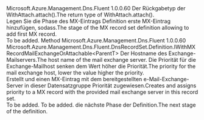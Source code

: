 <Type Name="IWithMXRecordMailExchange&lt;ParentT&gt;" FullName="Microsoft.Azure.Management.Dns.Fluent.DnsRecordSet.Definition.IWithMXRecordMailExchange&lt;ParentT&gt;">
  <TypeSignature Language="C#" Value="public interface IWithMXRecordMailExchange&lt;ParentT&gt;" />
  <TypeSignature Language="ILAsm" Value=".class public interface auto ansi abstract IWithMXRecordMailExchange`1&lt;ParentT&gt;" />
  <TypeSignature Language="DocId" Value="T:Microsoft.Azure.Management.Dns.Fluent.DnsRecordSet.Definition.IWithMXRecordMailExchange`1" />
  <TypeSignature Language="VB.NET" Value="Public Interface IWithMXRecordMailExchange(Of ParentT)" />
  <TypeSignature Language="F#" Value="type IWithMXRecordMailExchange&lt;'ParentT&gt; = interface" />
  <AssemblyInfo>
    <AssemblyName>Microsoft.Azure.Management.Dns.Fluent</AssemblyName>
    <AssemblyVersion>1.0.0.60</AssemblyVersion>
  </AssemblyInfo>
  <TypeParameters>
    <TypeParameter Name="ParentT" />
  </TypeParameters>
  <Interfaces />
  <Docs>
    <typeparam name="ParentT"><span data-ttu-id="ff8c2-101">Der Rückgabetyp der WithAttach.attach().</span><span class="sxs-lookup"><span data-stu-id="ff8c2-101">The return type of  WithAttach.attach().</span></span></typeparam>
    <summary>
            <span data-ttu-id="ff8c2-102">Legen Sie die Phase des MX-Eintrags Definition erste MX-Eintrag hinzufügen, sodass.</span><span class="sxs-lookup"><span data-stu-id="ff8c2-102">The stage of the MX record set definition allowing to add first MX record.</span></span>
            </summary>
    <remarks>To be added.</remarks>
  </Docs>
  <Members>
    <Member MemberName="WithMailExchange">
      <MemberSignature Language="C#" Value="public Microsoft.Azure.Management.Dns.Fluent.DnsRecordSet.Definition.IWithMXRecordMailExchangeOrAttachable&lt;ParentT&gt; WithMailExchange (string mailExchangeHostName, int priority);" />
      <MemberSignature Language="ILAsm" Value=".method public hidebysig newslot virtual instance class Microsoft.Azure.Management.Dns.Fluent.DnsRecordSet.Definition.IWithMXRecordMailExchangeOrAttachable`1&lt;!ParentT&gt; WithMailExchange(string mailExchangeHostName, int32 priority) cil managed" />
      <MemberSignature Language="DocId" Value="M:Microsoft.Azure.Management.Dns.Fluent.DnsRecordSet.Definition.IWithMXRecordMailExchange`1.WithMailExchange(System.String,System.Int32)" />
      <MemberSignature Language="VB.NET" Value="Public Function WithMailExchange (mailExchangeHostName As String, priority As Integer) As IWithMXRecordMailExchangeOrAttachable(Of ParentT)" />
      <MemberSignature Language="F#" Value="abstract member WithMailExchange : string * int -&gt; Microsoft.Azure.Management.Dns.Fluent.DnsRecordSet.Definition.IWithMXRecordMailExchangeOrAttachable&lt;'ParentT&gt;" Usage="iWithMXRecordMailExchange.WithMailExchange (mailExchangeHostName, priority)" />
      <MemberType>Method</MemberType>
      <AssemblyInfo>
        <AssemblyName>Microsoft.Azure.Management.Dns.Fluent</AssemblyName>
        <AssemblyVersion>1.0.0.60</AssemblyVersion>
      </AssemblyInfo>
      <ReturnValue>
        <ReturnType>Microsoft.Azure.Management.Dns.Fluent.DnsRecordSet.Definition.IWithMXRecordMailExchangeOrAttachable&lt;ParentT&gt;</ReturnType>
      </ReturnValue>
      <Parameters>
        <Parameter Name="mailExchangeHostName" Type="System.String" />
        <Parameter Name="priority" Type="System.Int32" />
      </Parameters>
      <Docs>
        <param name="mailExchangeHostName"><span data-ttu-id="ff8c2-103">Der Hostname des Exchange-Mailservers.</span><span class="sxs-lookup"><span data-stu-id="ff8c2-103">The host name of the mail exchange server.</span></span></param>
        <param name="priority"><span data-ttu-id="ff8c2-104">Die Priorität für die Exchange-Mailhost senken dem Wert höher die Priorität.</span><span class="sxs-lookup"><span data-stu-id="ff8c2-104">The priority for the mail exchange host, lower the value higher the priority.</span></span></param>
        <summary>
            <span data-ttu-id="ff8c2-105">Erstellt und einen MX-Eintrag mit dem bereitgestellten e-Mail-Exchange-Server in dieser Datensatzgruppe Priorität zugewiesen.</span><span class="sxs-lookup"><span data-stu-id="ff8c2-105">Creates and assigns priority to a MX record with the provided mail exchange server in this record set.</span></span>
            </summary>
        <returns>To be added.</returns>
        <remarks>To be added.</remarks>
        <return><span data-ttu-id="ff8c2-106">die nächste Phase der Definition.</span><span class="sxs-lookup"><span data-stu-id="ff8c2-106">The next stage of the definition.</span></span></return>
      </Docs>
    </Member>
  </Members>
</Type>